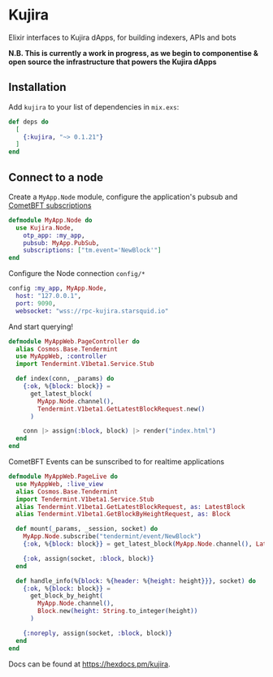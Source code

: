# Kujira

Elixir interfaces to Kujira dApps, for building indexers, APIs and bots

**N.B. This is currently a work in progress, as we begin to componentise & open source the infrastructure that powers the Kujira dApps**

## Installation

Add `kujira` to your list of dependencies in `mix.exs`:

```elixir
def deps do
  [
    {:kujira, "~> 0.1.21"}
  ]
end
```

## Connect to a node

Create a `MyApp.Node` module, configure the application's pubsub and [CometBFT subscriptions](https://docs.cometbft.com/v0.38/core/subscription)

```elixir
defmodule MyApp.Node do
  use Kujira.Node,
    otp_app: :my_app,
    pubsub: MyApp.PubSub,
    subscriptions: ["tm.event='NewBlock'"]
end

```

Configure the Node connection `config/*`

```elixir
config :my_app, MyApp.Node,
  host: "127.0.0.1",
  port: 9090,
  websocket: "wss://rpc-kujira.starsquid.io"
```

And start querying!

```elixir
defmodule MyAppWeb.PageController do
  alias Cosmos.Base.Tendermint
  use MyAppWeb, :controller
  import Tendermint.V1beta1.Service.Stub

  def index(conn, _params) do
    {:ok, %{block: block}} =
      get_latest_block(
        MyApp.Node.channel(),
        Tendermint.V1beta1.GetLatestBlockRequest.new()
      )

    conn |> assign(:block, block) |> render("index.html")
  end
end
```

CometBFT Events can be sunscribed to for realtime applications

```elixir
defmodule MyAppWeb.PageLive do
  use MyAppWeb, :live_view
  alias Cosmos.Base.Tendermint
  import Tendermint.V1beta1.Service.Stub
  alias Tendermint.V1beta1.GetLatestBlockRequest, as: LatestBlock
  alias Tendermint.V1beta1.GetBlockByHeightRequest, as: Block

  def mount(_params, _session, socket) do
    MyApp.Node.subscribe("tendermint/event/NewBlock")
    {:ok, %{block: block}} = get_latest_block(MyApp.Node.channel(), LatestBlock.new())

    {:ok, assign(socket, :block, block)}
  end

  def handle_info(%{block: %{header: %{height: height}}}, socket) do
    {:ok, %{block: block}} =
      get_block_by_height(
        MyApp.Node.channel(),
        Block.new(height: String.to_integer(height))
      )

    {:noreply, assign(socket, :block, block)}
  end
end

```

Docs can be found at <https://hexdocs.pm/kujira>.
